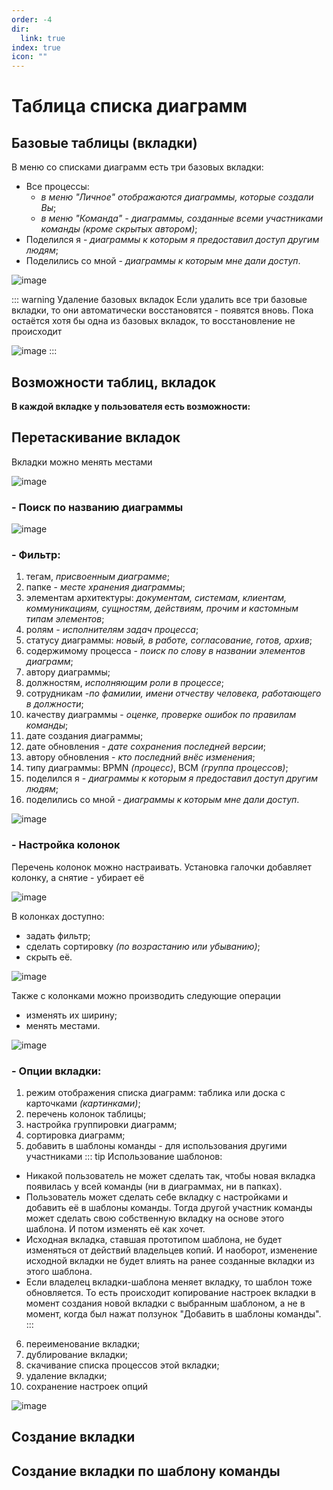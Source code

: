 ```yaml
---
order: -4
dir:
  link: true
index: true
icon: ""
---
```


# Таблица списка диаграмм

## Базовые таблицы (вкладки)
В меню со списками диаграмм есть три базовых вкладки:
- Все процессы:
   - _в меню "Личное" отображаются диаграммы, которые создали Вы_;
   - _в меню "Команда" - диаграммы, созданные всеми участниками команды (кроме скрытых автором)_;
- Поделился я  - _диаграммы к которым я предоставил доступ другим людям_;
- Поделились со мной - _диаграммы к которым мне дали доступ_.

![image](main_command.png)

::: warning Удаление базовых вкладок
Если удалить все три базовые вкладки, то они автоматически восстановятся - появятся вновь.
Пока остаётся хотя бы одна из базовых вкладок, то восстановление не происходит

![image](delete_base_tab.gif)
:::


## Возможности таблиц, вкладок
**В каждой вкладке у пользователя есть возможности:**

## Перетаскивание вкладок
Вкладки можно менять местами

![image](move_tab.gif)



### - Поиск по названию диаграммы

![image](table_search.png)

### - Фильтр:
   1) тегам, _присвоенным диаграмме_;
   2) папке - _месте хранения диаграммы_;
   3) элементам архитектуры: _документам, системам, клиентам, коммуникациям, сущностям, действиям, прочим и кастомным типам элементов_;
   4) ролям _- исполнителям задач процесса_;
   5) статусу диаграммы: _новый, в работе, согласование, готов, архив_;
   6) содержимому процесса - _поиск по слову в названии элементов диаграмм_;
   7) автору диаграммы;
   8) должностям, _исполняющим роли в процессе_;
   9) сотрудникам -_по фамилии, имени отчеству человека, работающего в должности_;
   10) качеству диаграммы - _оценке, проверке ошибок по правилам команды_;
   11) дате создания диаграммы;
   12) дате обновления - _дате сохранения последней версии_;
   13) автору обновления - _кто последний внёс изменения_;
   14) типу диаграммы: BPMN _(процесс)_, BCM _(группа процессов)_;
   15) поделился я - _диаграммы к которым я предоставил доступ другим людям_;
   16) поделились со мной - _диаграммы к которым мне дали доступ_.

![image](table_filter.png)




### - Настройка колонок

Перечень колонок можно настраивать.
Установка галочки добавляет колонку, а снятие - убирает её

![image](table_columns.png)

В колонках доступно:
- задать фильтр;
- сделать сортировку _(по возрастанию или убыванию)_;
- скрыть её.

![image](table_columns_option.png)


Также с колонками можно производить следующие операции
- изменять их ширину;
- менять местами.

![image](table_columns_move.gif)


### - Опции вкладки:
1) режим отображения списка диаграмм: таблика или доска с карточками _(картинками)_;
2) перечень колонок таблицы;
3) настройка группировки диаграмм;
4) сортировка диаграмм;
5) добавить в шаблоны команды - для использования другими участниками
::: tip Использование шаблонов:
- Никакой пользователь не может сделать так, чтобы новая вкладка появилась у всей команды (ни в диаграммах, ни в папках). 
- Пользователь может сделать себе вкладку с настройками и добавить её в шаблоны команды. Тогда другой участник команды может сделать свою собственную вкладку на основе этого шаблона. И потом изменять её как хочет. 
- Исходная вкладка, ставшая прототипом шаблона, не будет изменяться от действий владельцев копий. И наоборот, изменение исходной вкладки не будет влиять на ранее созданные вкладки из этого шаблона.
- Если владелец вкладки-шаблона меняет вкладку, то шаблон тоже обновляется. То есть происходит копирование настроек вкладки в момент создания новой вкладки с выбранным шаблоном, а не в момент, когда был нажат ползунок "Добавить в шаблоны команды".
:::
6) переименование вкладки;
7) дублирование вкладки;
8) скачивание списка процессов этой вкладки;
9) удаление вкладки;
10) сохранение настроек опций

![image](table_options.png)

## Создание вкладки

## Создание вкладки по шаблону команды